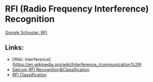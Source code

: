 # RFI (Radio Frequency Interference) Recognition

[Google Schoolar: RFI](https://scholar.google.com/scholar?hl=en&as_sdt=0%2C5&q=radio+frequency+interference&oq=radio+interference+recognition)

## Links:
* [Wiki: Interference](https://en.wikipedia.org/wiki/Interference_(communication%29)
* [Satcom RFI Recognition&Classification](https://www.mdpi.com/2076-3417/10/13/4608)
* [RFI Classification](https://academic.oup.com/mnras/article/405/1/155/1020990?login=true)
